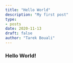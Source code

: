 ```yaml
---
title: "Hello World"
description: "My first post"
type:
- posts
date: 2020-11-13
draft: false
author: "Tarek Bouali"
---
```



### Hello World!

